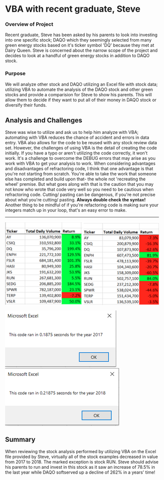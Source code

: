 # VBA with recent graduate, Steve

### Overview of Project
Recent graduate, Steve has been asked by his parents to look into investing into one specific stock; DAQO which they seemingly selected from many green energy stocks based on it's ticker symbol 'DQ' because they met at Dairy Queen.  Steve is concerned about the narrow scope of the project and decides to look at a handful of green energy stocks in addition to DAQO stock. 

### Purpose
We will analyze other stock and DAQO utilizing an Excel file with stock data; utilizing VBA to automate the analysis of the DAQO stock and other green stocks and provide a comparision for Steve to show his parents.  This will allow them to decide if they want to put all of their money in DAQO stock or diversify their funds. 

## Analysis and Challenges
Steve was wise to utilize and ask us to help him analyze with VBA; automating with VBA reduces the chance of accident and errors in data entry.  VBA also allows for the code to be reused with any stock review data set.  However, the challenges of using VBA is the detail of creating the code initially.  If you have a typo or aren't utilizing the code correctly, it won't work.  It's a challenge to overcome the DEBUG errors that may arise as you work with VBA to get your analysis to work.
When considering advantages and disadvantages of refractoring code, I think that one advantage is that you're not starting from scratch.  You're able to take the work that someone else has completed and build upon that- the whole not 'recreating the wheel' premise. But what goes along with that is the caution that you may not know who wrote that code very well so you need to be cautious when refractoring code.  Cutting/ pasting can be dangerous, if you're not precise about what you're cutting/ pasting. **Always double check the syntax!**  Another thing to be mindful of if you're refactoring code is making sure your integers match up in your loop, that's an easy error to make.

***
![Analysis20172018](images/Analysis20172018.PNG)

![Etime2017](images/Etime2017.PNG)![Etime2018](images/Etime2018.PNG)


## Summary
When reviewing the stock analysis performed by utilizing VBA on the Excel file provided by Steve, virtually all of the stock examples decreased in value from 2017 to 2018.  The marked exception is stock RUN. Steve should advise his parents to run and invest in this stock as it saw an increase of 78.5% in the last year while DAQO softserved up a decline of 262% in a years' time!




